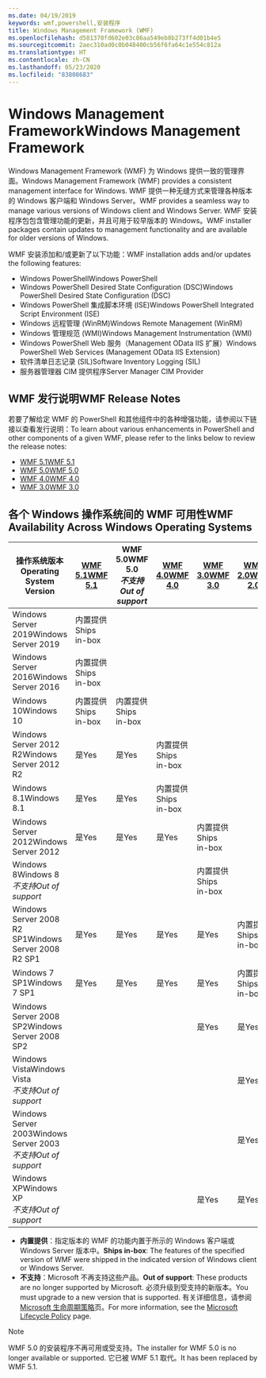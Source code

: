 ```yaml
---
ms.date: 04/19/2019
keywords: wmf,powershell,安装程序
title: Windows Management Framework (WMF)
ms.openlocfilehash: d581370fd602e03c86aa549eb8b273ff4d01b4e5
ms.sourcegitcommit: 2aec310ad0c0b048400cb56f6fa64c1e554c812a
ms.translationtype: HT
ms.contentlocale: zh-CN
ms.lasthandoff: 05/23/2020
ms.locfileid: "83808683"
---
```

# <a name="windows-management-framework"></a><span data-ttu-id="71fea-103">Windows Management Framework</span><span class="sxs-lookup"><span data-stu-id="71fea-103">Windows Management Framework</span></span>

<span data-ttu-id="71fea-104">Windows Management Framework (WMF) 为 Windows 提供一致的管理界面。</span><span class="sxs-lookup"><span data-stu-id="71fea-104">Windows Management Framework (WMF) provides a consistent management interface for Windows.</span></span> <span data-ttu-id="71fea-105">WMF 提供一种无缝方式来管理各种版本的 Windows 客户端和 Windows Server。</span><span class="sxs-lookup"><span data-stu-id="71fea-105">WMF provides a seamless way to manage various versions of Windows client and Windows Server.</span></span> <span data-ttu-id="71fea-106">WMF 安装程序包包含管理功能的更新，并且可用于较早版本的 Windows。</span><span class="sxs-lookup"><span data-stu-id="71fea-106">WMF installer packages contain updates to management functionality and are available for older versions of Windows.</span></span>

<span data-ttu-id="71fea-107">WMF 安装添加和/或更新了以下功能：</span><span class="sxs-lookup"><span data-stu-id="71fea-107">WMF installation adds and/or updates the following features:</span></span>

- <span data-ttu-id="71fea-108">Windows PowerShell</span><span class="sxs-lookup"><span data-stu-id="71fea-108">Windows PowerShell</span></span>
- <span data-ttu-id="71fea-109">Windows PowerShell Desired State Configuration (DSC)</span><span class="sxs-lookup"><span data-stu-id="71fea-109">Windows PowerShell Desired State Configuration (DSC)</span></span>
- <span data-ttu-id="71fea-110">Windows PowerShell 集成脚本环境 (ISE)</span><span class="sxs-lookup"><span data-stu-id="71fea-110">Windows PowerShell Integrated Script Environment (ISE)</span></span>
- <span data-ttu-id="71fea-111">Windows 远程管理 (WinRM)</span><span class="sxs-lookup"><span data-stu-id="71fea-111">Windows Remote Management (WinRM)</span></span>
- <span data-ttu-id="71fea-112">Windows 管理规范 (WMI)</span><span class="sxs-lookup"><span data-stu-id="71fea-112">Windows Management Instrumentation (WMI)</span></span>
- <span data-ttu-id="71fea-113">Windows PowerShell Web 服务（Management OData IIS 扩展）</span><span class="sxs-lookup"><span data-stu-id="71fea-113">Windows PowerShell Web Services (Management OData IIS Extension)</span></span>
- <span data-ttu-id="71fea-114">软件清单日志记录 (SIL)</span><span class="sxs-lookup"><span data-stu-id="71fea-114">Software Inventory Logging (SIL)</span></span>
- <span data-ttu-id="71fea-115">服务器管理器 CIM 提供程序</span><span class="sxs-lookup"><span data-stu-id="71fea-115">Server Manager CIM Provider</span></span>

## <a name="wmf-release-notes"></a><span data-ttu-id="71fea-116">WMF 发行说明</span><span class="sxs-lookup"><span data-stu-id="71fea-116">WMF Release Notes</span></span>

<span data-ttu-id="71fea-117">若要了解给定 WMF 的 PowerShell 和其他组件中的各种增强功能，请参阅以下链接以查看发行说明：</span><span class="sxs-lookup"><span data-stu-id="71fea-117">To learn about various enhancements in PowerShell and other components of a given WMF, please refer to the links below to review the release notes:</span></span>

- [<span data-ttu-id="71fea-118">WMF 5.1</span><span class="sxs-lookup"><span data-stu-id="71fea-118">WMF 5.1</span></span>](whats-new/release-notes.md#wmf-51-changes)
- [<span data-ttu-id="71fea-119">WMF 5.0</span><span class="sxs-lookup"><span data-stu-id="71fea-119">WMF 5.0</span></span>](whats-new/release-notes.md#wmf-50-changes)
- [<span data-ttu-id="71fea-120">WMF 4.0</span><span class="sxs-lookup"><span data-stu-id="71fea-120">WMF 4.0</span></span>](https://download.microsoft.com/download/3/D/6/3D61D262-8549-4769-A660-230B67E15B25/Windows%20Management%20Framework%204%200%20Release%20Notes.docx)
- [<span data-ttu-id="71fea-121">WMF 3.0</span><span class="sxs-lookup"><span data-stu-id="71fea-121">WMF 3.0</span></span>](https://download.microsoft.com/download/E/7/6/E76850B8-DA6E-4FF5-8CCE-A24FC513FD16/WMF%203%20Release%20Notes.docx)

## <a name="wmf-availability-across-windows-operating-systems"></a><span data-ttu-id="71fea-122">各个 Windows 操作系统间的 WMF 可用性</span><span class="sxs-lookup"><span data-stu-id="71fea-122">WMF Availability Across Windows Operating Systems</span></span>

|        <span data-ttu-id="71fea-123">操作系统版本</span><span class="sxs-lookup"><span data-stu-id="71fea-123">Operating System Version</span></span>         | <span data-ttu-id="71fea-124">[WMF 5.1][]</span><span class="sxs-lookup"><span data-stu-id="71fea-124">[WMF 5.1][]</span></span>  | <span data-ttu-id="71fea-125">WMF 5.0</span><span class="sxs-lookup"><span data-stu-id="71fea-125">WMF 5.0</span></span><br><span data-ttu-id="71fea-126">*不支持*</span><span class="sxs-lookup"><span data-stu-id="71fea-126">*Out of support*</span></span> | <span data-ttu-id="71fea-127">[WMF 4.0][]</span><span class="sxs-lookup"><span data-stu-id="71fea-127">[WMF 4.0][]</span></span>  | <span data-ttu-id="71fea-128">[WMF 3.0][]</span><span class="sxs-lookup"><span data-stu-id="71fea-128">[WMF 3.0][]</span></span>  | <span data-ttu-id="71fea-129">[WMF 2.0][]</span><span class="sxs-lookup"><span data-stu-id="71fea-129">[WMF 2.0][]</span></span>  |
| --------------------------------------- | ------------ | --------------------------- | ------------ | ------------ | ------------ |
| <span data-ttu-id="71fea-130">Windows Server 2019</span><span class="sxs-lookup"><span data-stu-id="71fea-130">Windows Server 2019</span></span>                     | <span data-ttu-id="71fea-131">内置提供</span><span class="sxs-lookup"><span data-stu-id="71fea-131">Ships in-box</span></span> |                             |              |              |              |
| <span data-ttu-id="71fea-132">Windows Server 2016</span><span class="sxs-lookup"><span data-stu-id="71fea-132">Windows Server 2016</span></span>                     | <span data-ttu-id="71fea-133">内置提供</span><span class="sxs-lookup"><span data-stu-id="71fea-133">Ships in-box</span></span> |                             |              |              |              |
| <span data-ttu-id="71fea-134">Windows 10</span><span class="sxs-lookup"><span data-stu-id="71fea-134">Windows 10</span></span>                              | <span data-ttu-id="71fea-135">内置提供</span><span class="sxs-lookup"><span data-stu-id="71fea-135">Ships in-box</span></span> | <span data-ttu-id="71fea-136">内置提供</span><span class="sxs-lookup"><span data-stu-id="71fea-136">Ships in-box</span></span>                |              |              |              |
| <span data-ttu-id="71fea-137">Windows Server 2012 R2</span><span class="sxs-lookup"><span data-stu-id="71fea-137">Windows Server 2012 R2</span></span>                  | <span data-ttu-id="71fea-138">是</span><span class="sxs-lookup"><span data-stu-id="71fea-138">Yes</span></span>          | <span data-ttu-id="71fea-139">是</span><span class="sxs-lookup"><span data-stu-id="71fea-139">Yes</span></span>                         | <span data-ttu-id="71fea-140">内置提供</span><span class="sxs-lookup"><span data-stu-id="71fea-140">Ships in-box</span></span> |              |              |
| <span data-ttu-id="71fea-141">Windows 8.1</span><span class="sxs-lookup"><span data-stu-id="71fea-141">Windows 8.1</span></span>                             | <span data-ttu-id="71fea-142">是</span><span class="sxs-lookup"><span data-stu-id="71fea-142">Yes</span></span>          | <span data-ttu-id="71fea-143">是</span><span class="sxs-lookup"><span data-stu-id="71fea-143">Yes</span></span>                         | <span data-ttu-id="71fea-144">内置提供</span><span class="sxs-lookup"><span data-stu-id="71fea-144">Ships in-box</span></span> |              |              |
| <span data-ttu-id="71fea-145">Windows Server 2012</span><span class="sxs-lookup"><span data-stu-id="71fea-145">Windows Server 2012</span></span>                     | <span data-ttu-id="71fea-146">是</span><span class="sxs-lookup"><span data-stu-id="71fea-146">Yes</span></span>          | <span data-ttu-id="71fea-147">是</span><span class="sxs-lookup"><span data-stu-id="71fea-147">Yes</span></span>                         | <span data-ttu-id="71fea-148">是</span><span class="sxs-lookup"><span data-stu-id="71fea-148">Yes</span></span>          | <span data-ttu-id="71fea-149">内置提供</span><span class="sxs-lookup"><span data-stu-id="71fea-149">Ships in-box</span></span> |              |
| <span data-ttu-id="71fea-150">Windows 8</span><span class="sxs-lookup"><span data-stu-id="71fea-150">Windows 8</span></span><br><span data-ttu-id="71fea-151">*不支持*</span><span class="sxs-lookup"><span data-stu-id="71fea-151">*Out of support*</span></span>           |              |                             |              | <span data-ttu-id="71fea-152">内置提供</span><span class="sxs-lookup"><span data-stu-id="71fea-152">Ships in-box</span></span> |              |
| <span data-ttu-id="71fea-153">Windows Server 2008 R2 SP1</span><span class="sxs-lookup"><span data-stu-id="71fea-153">Windows Server 2008 R2 SP1</span></span>              | <span data-ttu-id="71fea-154">是</span><span class="sxs-lookup"><span data-stu-id="71fea-154">Yes</span></span>          | <span data-ttu-id="71fea-155">是</span><span class="sxs-lookup"><span data-stu-id="71fea-155">Yes</span></span>                         | <span data-ttu-id="71fea-156">是</span><span class="sxs-lookup"><span data-stu-id="71fea-156">Yes</span></span>          | <span data-ttu-id="71fea-157">是</span><span class="sxs-lookup"><span data-stu-id="71fea-157">Yes</span></span>          | <span data-ttu-id="71fea-158">内置提供</span><span class="sxs-lookup"><span data-stu-id="71fea-158">Ships in-box</span></span> |
| <span data-ttu-id="71fea-159">Windows 7 SP1</span><span class="sxs-lookup"><span data-stu-id="71fea-159">Windows 7 SP1</span></span>                           | <span data-ttu-id="71fea-160">是</span><span class="sxs-lookup"><span data-stu-id="71fea-160">Yes</span></span>          | <span data-ttu-id="71fea-161">是</span><span class="sxs-lookup"><span data-stu-id="71fea-161">Yes</span></span>                         | <span data-ttu-id="71fea-162">是</span><span class="sxs-lookup"><span data-stu-id="71fea-162">Yes</span></span>          | <span data-ttu-id="71fea-163">是</span><span class="sxs-lookup"><span data-stu-id="71fea-163">Yes</span></span>          | <span data-ttu-id="71fea-164">内置提供</span><span class="sxs-lookup"><span data-stu-id="71fea-164">Ships in-box</span></span> |
| <span data-ttu-id="71fea-165">Windows Server 2008 SP2</span><span class="sxs-lookup"><span data-stu-id="71fea-165">Windows Server 2008 SP2</span></span>                 |              |                             |              | <span data-ttu-id="71fea-166">是</span><span class="sxs-lookup"><span data-stu-id="71fea-166">Yes</span></span>          | <span data-ttu-id="71fea-167">是</span><span class="sxs-lookup"><span data-stu-id="71fea-167">Yes</span></span>          |
| <span data-ttu-id="71fea-168">Windows Vista</span><span class="sxs-lookup"><span data-stu-id="71fea-168">Windows Vista</span></span><br><span data-ttu-id="71fea-169">*不支持*</span><span class="sxs-lookup"><span data-stu-id="71fea-169">*Out of support*</span></span>       |              |                             |              |              | <span data-ttu-id="71fea-170">是</span><span class="sxs-lookup"><span data-stu-id="71fea-170">Yes</span></span>          |
| <span data-ttu-id="71fea-171">Windows Server 2003</span><span class="sxs-lookup"><span data-stu-id="71fea-171">Windows Server 2003</span></span><br><span data-ttu-id="71fea-172">*不支持*</span><span class="sxs-lookup"><span data-stu-id="71fea-172">*Out of support*</span></span> |              |                             |              |              | <span data-ttu-id="71fea-173">是</span><span class="sxs-lookup"><span data-stu-id="71fea-173">Yes</span></span>          |
| <span data-ttu-id="71fea-174">Windows XP</span><span class="sxs-lookup"><span data-stu-id="71fea-174">Windows XP</span></span><br><span data-ttu-id="71fea-175">*不支持*</span><span class="sxs-lookup"><span data-stu-id="71fea-175">*Out of support*</span></span>          |              |                             |              | <span data-ttu-id="71fea-176">是</span><span class="sxs-lookup"><span data-stu-id="71fea-176">Yes</span></span>          | <span data-ttu-id="71fea-177">是</span><span class="sxs-lookup"><span data-stu-id="71fea-177">Yes</span></span>          |

- <span data-ttu-id="71fea-178">**内置提供**：指定版本的 WMF 的功能内置于所示的 Windows 客户端或 Windows Server 版本中。</span><span class="sxs-lookup"><span data-stu-id="71fea-178">**Ships in-box**: The features of the specified version of WMF were shipped in the indicated version of Windows client or Windows Server.</span></span>
- <span data-ttu-id="71fea-179">**不支持**：Microsoft 不再支持这些产品。</span><span class="sxs-lookup"><span data-stu-id="71fea-179">**Out of support**: These products are no longer supported by Microsoft.</span></span> <span data-ttu-id="71fea-180">必须升级到受支持的新版本。</span><span class="sxs-lookup"><span data-stu-id="71fea-180">You must upgrade to a new version that is supported.</span></span> <span data-ttu-id="71fea-181">有关详细信息，请参阅 [Microsoft 生命周期策略][]页。</span><span class="sxs-lookup"><span data-stu-id="71fea-181">For more information, see the [Microsoft Lifecycle Policy][] page.</span></span>

> [!NOTE]
> <span data-ttu-id="71fea-182">WMF 5.0 的安装程序不再可用或受支持。</span><span class="sxs-lookup"><span data-stu-id="71fea-182">The installer for WMF 5.0 is no longer available or supported.</span></span> <span data-ttu-id="71fea-183">它已被 WMF 5.1 取代。</span><span class="sxs-lookup"><span data-stu-id="71fea-183">It has been replaced by WMF 5.1.</span></span>

[Microsoft 生命周期策略]: https://support.microsoft.com/lifecycle
[Microsoft Lifecycle Policy]: https://support.microsoft.com/lifecycle
[WMF 5.1]: https://aka.ms/wmf51download
[WMF 4.0]: https://aka.ms/wmf4download
[WMF 3.0]: https://aka.ms/wmf3download
[WMF 2.0]: https://aka.ms/wmf2download
